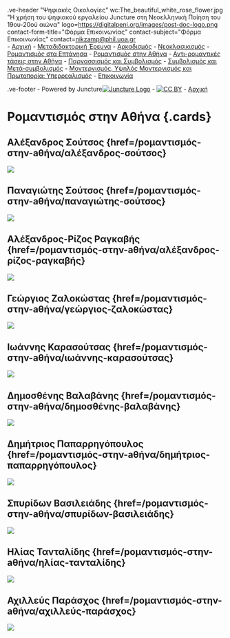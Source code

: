.ve-header "Ψηφιακές Οικολογίες" wc:The_beautiful_white_rose_flower.jpg "Η χρήση του ψηφιακού εργαλείου Juncture στη Νεοελληνική Ποίηση του 19ου-20ού αιώνα" logo=https://digitalpeni.org/images/post-doc-logo.png contact-form-title="Φόρμα Επικοινωνίας" contact-subject="Φόρμα Επικοινωνίας" contact=nikzamp@phil.uoa.gr  
    - [Αρχική](/)
    - [Μεταδιδακτορική Έρευνα](/έρευνα)
    - [Αρκαδισμός](/aρκαδισμός)
    - [Νεοκλασικισμός](/nεοκλασικισμός)
    - [Ρομαντισμός στα Επτάνησα](/pομαντισμός-στα-eπτάνησα)
    - [Ρομαντισμός στην Αθήνα](/pομαντισμός-στην-aθήνα)
    - [Αντι-ρομαντικές τάσεις στην Αθήνα](/aντι-ρομαντικές-τάσεις-στην-Αθήνα)
    - [Παρνασσισμός και Συμβολισμός](/παρνασσισμός-συμβολισμός)
    - [Συμβολισμός και Μετά-συμβολισμός](/Συμβολισμός-Μετα-συμβολισμός)
    - [Μοντερνισμός. Υψηλός Μοντερνισμός και Πρωτοπορία: Υπερρεαλισμός](/μοντερνισμός-υψηλός-μοντερνισμός-πρωτοπορία-υπερρεαλισμός)
    - [Επικοινωνία](/contact)
    
<style>
    #juncture {
        background-color: #cae3ca;
    }
</style>   

.ve-footer
    - Powered by Juncture[![Juncture Logo](https://juncture-digital.github.io/juncture/static/images/juncture-logo.png)](https://juncture-digital.org)
    - [![CC BY](https://licensebuttons.net/l/by/4.0/88x31.png)](https://creativecommons.org/licenses/by/4.0/)
    - [Αρχική](/)    
    
# Ρομαντισμός στην Αθήνα {.cards}

## Αλέξανδρος Σούτσος {href=/pομαντισμός-στην-aθήνα/αλέξανδρος-σούτσος}

![](https://digitalpeni.org/pομαντισμός-στην-aθήνα/asoutsos.jpg)

## Παναγιώτης Σούτσος {href=/pομαντισμός-στην-aθήνα/παναγιώτης-σούτσος}

![](https://upload.wikimedia.org/wikipedia/commons/f/f4/Panagiotis_Soutsos_%28Woodcut%2C_Mentor_1873%29.png)

## Αλέξανδρος-Ρίζος Ραγκαβής {href=/pομαντισμός-στην-aθήνα/αλέξανδρος-ρίζος-ραγκαβής}

![](https://upload.wikimedia.org/wikipedia/commons/8/80/Alexandros_Rizos_Ragkabis.JPG)

## Γεώργιος Ζαλοκώστας {href=/pομαντισμός-στην-aθήνα/γεώργιος-ζαλοκώστας}

![](https://upload.wikimedia.org/wikipedia/commons/1/13/Georgios_Zalokostas.JPG)

## Ιωάννης Καρασούτσας {href=/pομαντισμός-στην-aθήνα/ιωάννης-καρασούτσας}

![](https://digitalpeni.org/pομαντισμός-στην-aθήνα/ioannis_karasoutsas.jpg)

## Δημοσθένης Βαλαβάνης {href=/pομαντισμός-στην-aθήνα/δημοσθένης-βαλαβάνης}

![](https://upload.wikimedia.org/wikipedia/commons/7/7b/Fountain_pen_writing_%28literacy%29.jpg)

## Δημήτριος Παπαρρηγόπουλος {href=/pομαντισμός-στην-aθήνα/δημήτριος-παπαρρηγόπουλος}

![](https://upload.wikimedia.org/wikipedia/commons/b/b9/Dimitris_Paparrigopoulos.JPG)

## Σπυρίδων Βασιλειάδης {href=/pομαντισμός-στην-aθήνα/σπυρίδων-βασιλειάδης}

![](https://upload.wikimedia.org/wikipedia/commons/2/2b/Spiridon_Basileiadis.JPG)

## Ηλίας Τανταλίδης {href=/pομαντισμός-στην-aθήνα/ηλίας-τανταλίδης}

![](https://digitalpeni.org/pομαντισμός-στην-aθήνα/tantalidis.jpg)

## Αχιλλεύς Παράσχος {href=/pομαντισμός-στην-aθήνα/αχιλλεύς-παράσχος}

![](https://upload.wikimedia.org/wikipedia/commons/9/93/Achilleas_Paraschos_%28Imerologion_Skokou_1888%29.jpg)
